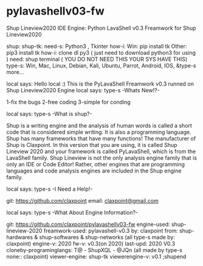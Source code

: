 # pylavashellv03-fw
Shup Lineview2020 IDE Engine: Python LavaShell v0.3 Freamwork for Shup Lineview2020

shup: shup-tk:
need-s: Python3 , Tkinter
how-i: Win: pip install tk Other: pip3 install tk
how-i: clone dl py3 ( just need to download python3 for using )
need: shup terminal ( YOU DO NOT NEED THIS YOUR SYS HAVE THIS)
type-s: Win, Mac, Linux, Debian, Kali, Ubuntu, Parrot, Android, IOS, &type-s more...

local says:
Hello local :)
This is the PyLavaShell Freamwork v0.3 runned on Shup Lineview2020 Engine
local says: type-s
-Whats New!?-

1-fix the bugs
2-free coding
3-simple for conding

local says: type-s
-What is shup?-

Shup is a writing engine and the analysis of human words is called a short code that is considered simple writing. It is also a programming language. Shup has many frameworks that have many functions! The manufacturer of Shup is Claxpoint. In this version that you are using, it is called Shup Lineview 2020 and your framework is called PyLavaShell, which is from the LavaShell family. Shup Lineview is not the only analysis engine family that is only an IDE or Code Editor! Rather, other engines that are programming languages and code analysis engines are included in the Shup engine family.

local says: type-s
-I Need a Help!-

git: https://github.com/claxpoint
email: claxpoint@gmail.com

local says: type-s
-What About Engine Information?-

git: https://github.com/claxpoint/pylavashellv03-fw
engine-used: shup-lineview-2020
freamwork-used: pylavashell-v0.3
by: claxpoint
from: shup-hardwares & shup-softwares & shup-networks (all type-s made by: claxpoint)
engine-v: 2020
fw-v: v0.3(on 2020)
last-upd: 2020 V0.3
cloneby-programinglangs: T@ - ShupXQL - @JQn (all made by type-s none:: claxpoint)
viewer-engine: shup-tk
viewerengine-v: v0.1
;shupend
